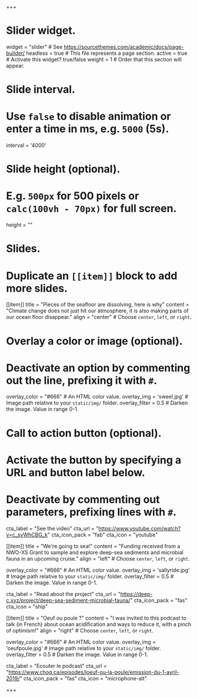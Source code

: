+++
# Slider widget.
widget = "slider"  # See https://sourcethemes.com/academic/docs/page-builder/
headless = true  # This file represents a page section.
active = true  # Activate this widget? true/false
weight = 1  # Order that this section will appear.

# Slide interval.
# Use `false` to disable animation or enter a time in ms, e.g. `5000` (5s).
interval = '4000'

# Slide height (optional).
# E.g. `500px` for 500 pixels or `calc(100vh - 70px)` for full screen.
height = ""

# Slides.
# Duplicate an `[[item]]` block to add more slides.
[[item]]
  title = "Pieces of the seafloor are dissolving, here is why"
  content = "Climate change does not just hit our atmosphere, it is also making parts of our ocean floor disappear."
  align = "center"  # Choose `center`, `left`, or `right`.

  # Overlay a color or image (optional).
  #   Deactivate an option by commenting out the line, prefixing it with `#`.
  overlay_color = "#666"  # An HTML color value.
  overlay_img = 'sweel.jpg'  # Image path relative to your `static/img/` folder.
  overlay_filter = 0.5  # Darken the image. Value in range 0-1.

  # Call to action button (optional).
  #   Activate the button by specifying a URL and button label below.
  #   Deactivate by commenting out parameters, prefixing lines with `#`.
  cta_label = "See the video"
  cta_url = "https://www.youtube.com/watch?v=c_svWhCBG_k"
  cta_icon_pack = "fab"
  cta_icon = "youtube"

[[item]]
  title = "We're going to sea!"
  content = "Funding received from a NWO-XS Grant to sample and explore deep-sea sediments and microbial fauna in an upcoming cruise."
  align = "left"  # Choose `center`, `left`, or `right`.

  overlay_color = "#666"  # An HTML color value.
  overlay_img = 'sallyride.jpg'  # Image path relative to your `static/img/` folder.
  overlay_filter = 0.5  # Darken the image. Value in range 0-1.

  cta_label = "Read about the project"
  cta_url = "https://deep-c.xyz/project/deep-sea-sediment-microbial-fauna/"
  cta_icon_pack = "fas"
  cta_icon = "ship"

[[item]]
  title = "Oeuf ou poule ?"
  content = "I was invited to this podcast to talk (in French) about ocean acidification and ways to reduce it, with a pinch of optimism!"
  align = "right"  # Choose `center`, `left`, or `right`.

  overlay_color = "#666"  # An HTML color value.
  overlay_img = 'oeufpoule.jpg'  # Image path relative to your `static/img/` folder.
  overlay_filter = 0.5  # Darken the image. Value in range 0-1.

  cta_label = "Ecouter le podcast"
  cta_url = "https://www.choq.ca/episodes/loeuf-ou-la-poule/emission-du-1-avril-2019/"
  cta_icon_pack = "fas"
  cta_icon = "microphone-alt"


+++
